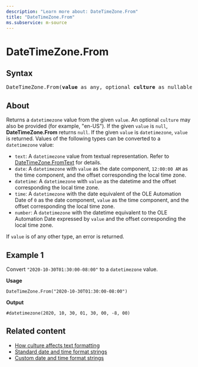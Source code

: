 ```yaml
---
description: "Learn more about: DateTimeZone.From"
title: "DateTimeZone.From"
ms.subservice: m-source
---
```

# DateTimeZone.From

## Syntax

<pre>
DateTimeZone.From(<b>value</b> as any, optional <b>culture</b> as nullable text) as nullable datetimezone
</pre>
  
## About

Returns a `datetimezone` value from the given `value`. An optional `culture` may also be provided (for example, "en-US"). If the given `value` is `null`, **DateTimeZone.From** returns `null`. If the given `value` is `datetimezone`, `value` is returned. Values of the following types can be converted to a `datetimezone` value:

* `text`: A `datetimezone` value from textual representation. Refer to [DateTimeZone.FromText](datetimezone-fromtext.md) for details.
* `date`: A `datetimezone` with `value` as the date component, `12:00:00 AM` as the time component, and the offset corresponding the local time zone.
* `datetime`: A `datetimezone` with `value` as the datetime and the offset corresponding the local time zone.
* `time`: A `datetimezone` with the date equivalent of the OLE Automation Date of `0` as the date component, `value` as the time component, and the offset corresponding the local time zone.
* `number`: A `datetimezone` with the datetime equivalent to the OLE Automation Date expressed by `value` and the offset corresponding the local time zone.

If `value` is of any other type, an error is returned.

## Example 1

Convert `"2020-10-30T01:30:00-08:00"` to a `datetimezone` value.

**Usage**

```powerquery-m
DateTimeZone.From("2020-10-30T01:30:00-08:00")
```

**Output**

`#datetimezone(2020, 10, 30, 01, 30, 00, -8, 00)`

## Related content

* [How culture affects text formatting](how-culture-affects-text-formatting.md)
* [Standard date and time format strings](standard-date-and-time-format-strings.md)
* [Custom date and time format strings](custom-date-and-time-format-strings.md)
